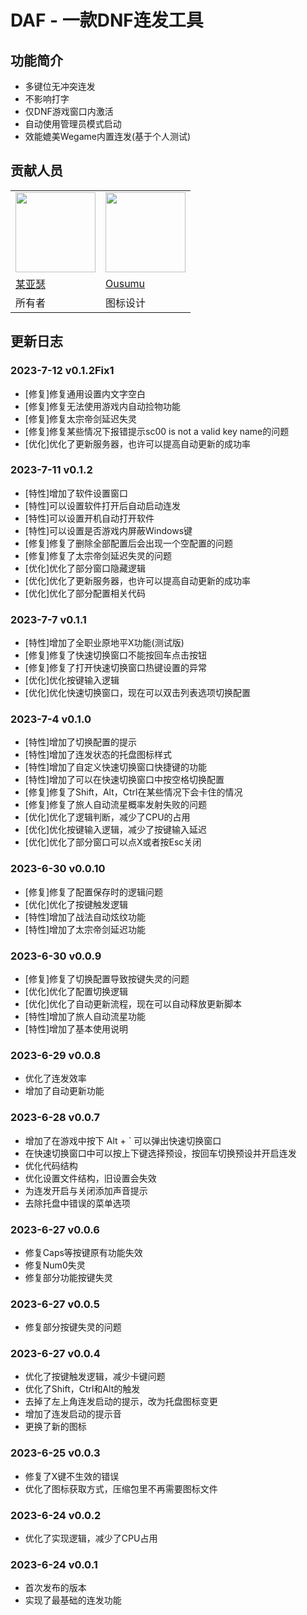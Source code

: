 # DAF - 一款DNF连发工具

## 功能简介
 - 多键位无冲突连发
 - 不影响打字
 - 仅DNF游戏窗口内激活
 - 自动使用管理员模式启动
 - 效能媲美Wegame内置连发(基于个人测试)

## 贡献人员
|                                                                             |                                                                              |
| --------------------------------------------------------------------------- | ---------------------------------------------------------------------------- |
| <img src="https://avatars.githubusercontent.com/u/7844572?v=4" width="128"> | <img src="https://avatars.githubusercontent.com/u/28993260?v=4" width="128"> |
| [某亚瑟](https://github.com/mouyase)                                        | [Ousumu](https://github.com/1208041822)                                      |
| 所有者                                                                      | 图标设计                                                                     |

## 更新日志
### 2023-7-12 v0.1.2Fix1
 - [修复]修复通用设置内文字空白
 - [修复]修复无法使用游戏内自动捡物功能
 - [修复]修复太宗帝剑延迟失灵
 - [修复]修复某些情况下报错提示sc00 is not a valid key name的问题
 - [优化]优化了更新服务器，也许可以提高自动更新的成功率

### 2023-7-11 v0.1.2
 - [特性]增加了软件设置窗口
 - [特性]可以设置软件打开后自动启动连发
 - [特性]可以设置开机自动打开软件
 - [特性]可以设置是否游戏内屏蔽Windows键
 - [修复]修复了删除全部配置后会出现一个空配置的问题
 - [修复]修复了太宗帝剑延迟失灵的问题
 - [优化]优化了部分窗口隐藏逻辑
 - [优化]优化了更新服务器，也许可以提高自动更新的成功率
 - [优化]优化了部分配置相关代码

### 2023-7-7 v0.1.1
 - [特性]增加了全职业原地平X功能(测试版)
 - [修复]修复了快速切换窗口不能按回车点击按钮
 - [修复]修复了打开快速切换窗口热键设置的异常
 - [优化]优化按键输入逻辑
 - [优化]优化快速切换窗口，现在可以双击列表选项切换配置

### 2023-7-4 v0.1.0
 - [特性]增加了切换配置的提示
 - [特性]增加了连发状态的托盘图标样式
 - [特性]增加了自定义快速切换窗口快捷键的功能
 - [特性]增加了可以在快速切换窗口中按空格切换配置
 - [修复]修复了Shift，Alt，Ctrl在某些情况下会卡住的情况
 - [修复]修复了旅人自动流星概率发射失败的问题
 - [优化]优化了逻辑判断，减少了CPU的占用
 - [优化]优化按键输入逻辑，减少了按键输入延迟
 - [优化]优化了部分窗口可以点X或者按Esc关闭

### 2023-6-30 v0.0.10
 - [修复]修复了配置保存时的逻辑问题
 - [优化]优化了按键触发逻辑
 - [特性]增加了战法自动炫纹功能
 - [特性]增加了太宗帝剑延迟功能

### 2023-6-30 v0.0.9
 - [修复]修复了切换配置导致按键失灵的问题
 - [优化]优化了配置切换逻辑
 - [优化]优化了自动更新流程，现在可以自动释放更新脚本
 - [特性]增加了旅人自动流星功能
 - [特性]增加了基本使用说明

### 2023-6-29 v0.0.8
 - 优化了连发效率
 - 增加了自动更新功能

### 2023-6-28 v0.0.7
 - 增加了在游戏中按下 Alt + ` 可以弹出快速切换窗口
 - 在快速切换窗口中可以按上下键选择预设，按回车切换预设并开启连发
 - 优化代码结构
 - 优化设置文件结构，旧设置会失效
 - 为连发开启与关闭添加声音提示
 - 去除托盘中错误的菜单选项

### 2023-6-27 v0.0.6
 - 修复Caps等按键原有功能失效
 - 修复Num0失灵
 - 修复部分功能按键失灵

### 2023-6-27 v0.0.5
 - 修复部分按键失灵的问题

### 2023-6-27 v0.0.4
 - 优化了按键触发逻辑，减少卡键问题
 - 优化了Shift，Ctrl和Alt的触发
 - 去掉了左上角连发启动的提示，改为托盘图标变更
 - 增加了连发启动的提示音
 - 更换了新的图标

### 2023-6-25 v0.0.3
 - 修复了X键不生效的错误
 - 优化了图标获取方式，压缩包里不再需要图标文件

### 2023-6-24 v0.0.2
 - 优化了实现逻辑，减少了CPU占用

### 2023-6-24 v0.0.1
 - 首次发布的版本
 - 实现了最基础的连发功能
